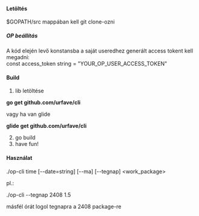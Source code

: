 #### Letöltés

$GOPATH/src mappában kell git clone-ozni

##### OP beállítás

A kód elején levő konstansba a saját useredhez generált access tokent kell megadni:  
const access_token string = "YOUR_OP_USER_ACCESS_TOKEN"

#### Build

1. lib letöltése

**go get github.com/urfave/cli**

vagy ha van glide

**glide get github.com/urfave/cli**

2. go build
3. have fun!

#### Használat

./op-cli time [--date=string] [--ma] [--tegnap] <work_package> <hours>  

pl.:  

./op-cli --tegnap 2408 1.5  

másfél órát logol tegnapra a 2408 package-re  



